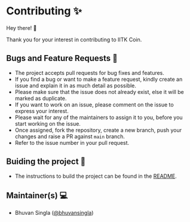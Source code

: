 # Contributing ✨

Hey there! 👋

Thank you for your interest in contributing to IITK Coin.

## Bugs and Feature Requests 🐛
* The project accepts pull requests for bug fixes and features.
* If you find a bug or want to make a feature request, kindly create an issue and explain it in as much detail as possible. 
* Please make sure that the issue does not already exist, else it will be marked as duplicate.
* If you want to work on an issue, please comment on the issue to express your interest.
* Please wait for any of the maintainers to assign it to you, before you start working on the issue.
* Once assigned, fork the repository, create a new branch, push your changes and raise a PR against `main` branch.
* Refer to the issue number in your pull request.

## Buiding the project 🔨
* The instructions to build the project can be found in the [README](https://github.com/bhuvansingla/iitk-coin#readme).

## Maintainer(s) 💻
* Bhuvan Singla ([@bhuvansingla](https://github.com/bhuvansingla))
